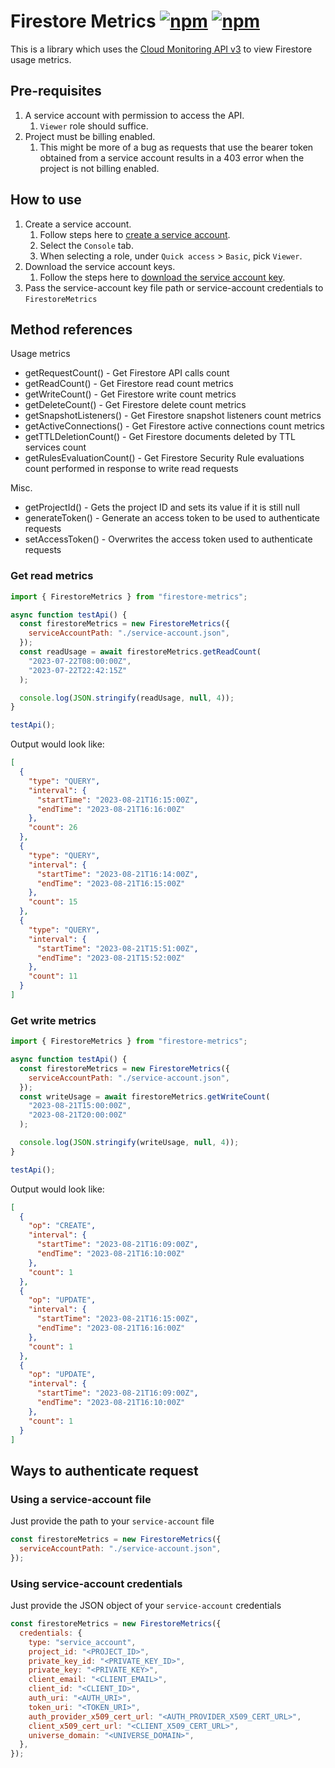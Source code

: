 # Firestore Metrics [![npm](https://img.shields.io/npm/v/firestore-metrics)](https://www.npmjs.com/package/firestore-metrics) [![npm](https://img.shields.io/npm/dt/firestore-metrics)](https://www.npmjs.com/package/firestore-metrics?activeTab=versions)

This is a library which uses the [Cloud Monitoring API v3](https://cloud.google.com/monitoring/api/ref_v3/rest/v3/projects.timeSeries/list) to view Firestore usage metrics.

## Pre-requisites

1. A service account with permission to access the API.
   1. `Viewer` role should suffice.
1. Project must be billing enabled.
   1. This might be more of a bug as requests that use the bearer token obtained from a service account results in a 403 error when the project is not billing enabled.

## How to use

1. Create a service account.
   1. Follow steps here to [create a service account](https://cloud.google.com/iam/docs/service-accounts-create#creating).
   1. Select the `Console` tab.
   1. When selecting a role, under `Quick access` > `Basic`, pick `Viewer`.
1. Download the service account keys.
   1. Follow the steps here to [download the service account key](https://cloud.google.com/iam/docs/keys-create-delete#creating).
1. Pass the service-account key file path or service-account credentials to `FirestoreMetrics`

## Method references

<div>
  Usage metrics
  <ul>
    <li>getRequestCount() - Get Firestore API calls count</li>
    <li>getReadCount() - Get Firestore read count metrics</li>
    <li>getWriteCount() - Get Firestore write count metrics</li>
    <li>getDeleteCount() - Get Firestore delete count metrics</li>
    <li>getSnapshotListeners() - Get Firestore snapshot listeners count metrics</li>
    <li>getActiveConnections() - Get Firestore active connections count metrics</li>
    <li>getTTLDeletionCount() - Get Firestore documents deleted by TTL services count</li>
    <li>getRulesEvaluationCount() - Get Firestore Security Rule evaluations count performed in response to write read requests</li>
  </ul>
</div>

<div>
  Misc.
  <ul>
    <li>getProjectId() - Gets the project ID and sets its value if it is still null</li>
    <li>generateToken() - Generate an access token to be used to authenticate requests</li>
    <li>setAccessToken() - Overwrites the access token used to authenticate requests</li>
  </ul>
</div>

### Get read metrics

```js
import { FirestoreMetrics } from "firestore-metrics";

async function testApi() {
  const firestoreMetrics = new FirestoreMetrics({
    serviceAccountPath: "./service-account.json",
  });
  const readUsage = await firestoreMetrics.getReadCount(
    "2023-07-22T08:00:00Z",
    "2023-07-22T22:42:15Z"
  );

  console.log(JSON.stringify(readUsage, null, 4));
}

testApi();
```

Output would look like:

```json
[
  {
    "type": "QUERY",
    "interval": {
      "startTime": "2023-08-21T16:15:00Z",
      "endTime": "2023-08-21T16:16:00Z"
    },
    "count": 26
  },
  {
    "type": "QUERY",
    "interval": {
      "startTime": "2023-08-21T16:14:00Z",
      "endTime": "2023-08-21T16:15:00Z"
    },
    "count": 15
  },
  {
    "type": "QUERY",
    "interval": {
      "startTime": "2023-08-21T15:51:00Z",
      "endTime": "2023-08-21T15:52:00Z"
    },
    "count": 11
  }
]
```

### Get write metrics

```js
import { FirestoreMetrics } from "firestore-metrics";

async function testApi() {
  const firestoreMetrics = new FirestoreMetrics({
    serviceAccountPath: "./service-account.json",
  });
  const writeUsage = await firestoreMetrics.getWriteCount(
    "2023-08-21T15:00:00Z",
    "2023-08-21T20:00:00Z"
  );

  console.log(JSON.stringify(writeUsage, null, 4));
}

testApi();
```

Output would look like:

```json
[
  {
    "op": "CREATE",
    "interval": {
      "startTime": "2023-08-21T16:09:00Z",
      "endTime": "2023-08-21T16:10:00Z"
    },
    "count": 1
  },
  {
    "op": "UPDATE",
    "interval": {
      "startTime": "2023-08-21T16:15:00Z",
      "endTime": "2023-08-21T16:16:00Z"
    },
    "count": 1
  },
  {
    "op": "UPDATE",
    "interval": {
      "startTime": "2023-08-21T16:09:00Z",
      "endTime": "2023-08-21T16:10:00Z"
    },
    "count": 1
  }
]
```

## Ways to authenticate request

### Using a service-account file

Just provide the path to your `service-account` file

```js
const firestoreMetrics = new FirestoreMetrics({
  serviceAccountPath: "./service-account.json",
});
```

### Using service-account credentials

Just provide the JSON object of your `service-account` credentials

```js
const firestoreMetrics = new FirestoreMetrics({
  credentials: {
    type: "service_account",
    project_id: "<PROJECT_ID>",
    private_key_id: "<PRIVATE_KEY_ID>",
    private_key: "<PRIVATE_KEY>",
    client_email: "<CLIENT_EMAIL>",
    client_id: "<CLIENT_ID>",
    auth_uri: "<AUTH_URI>",
    token_uri: "<TOKEN_URI>",
    auth_provider_x509_cert_url: "<AUTH_PROVIDER_X509_CERT_URL>",
    client_x509_cert_url: "<CLIENT_X509_CERT_URL>",
    universe_domain: "<UNIVERSE_DOMAIN>",
  },
});
```
